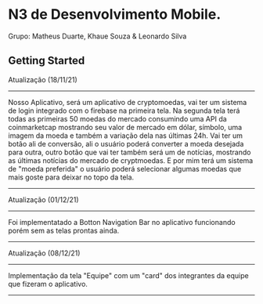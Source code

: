 # N3 de Desenvolvimento Mobile.

Grupo: Matheus Duarte, Khaue Souza & Leonardo Silva

## Getting Started

Atualização (18/11/21)
***
Nosso Aplicativo, será um aplicativo de cryptomoedas, vai ter um sistema de login integrado com o firebase na primeira tela. Na segunda tela terá todas as primeiras 50 moedas do mercado consumindo uma API da coinmarketcap mostrando seu valor de mercado em dólar, símbolo, uma imagem da moeda e também a variação dela nas últimas 24h. Vai ter um botão ali de conversão, ali o usuário poderá converter a moeda desejada para outra, outro botão que vai ter também será um de notícias, mostrando as últimas notícias do mercado de cryptmoedas.
E por mim terá um sistema de "moeda preferida" o usuário poderá selecionar algumas moedas que mais goste para deixar no topo da tela.
***

Atualização (01/12/21)
***
Foi implementatado a Botton Navigation Bar no aplicativo funcionando porém sem as telas prontas ainda.
***

Atualização (08/12/21)
***
Implementação da tela "Equipe" com um "card" dos integrantes da equipe que fizeram o aplicativo. 
***
